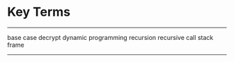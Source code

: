 Key Terms
=========

  ----------- ---------------- ---------------------
  base case   decrypt          dynamic programming
  recursion   recursive call   stack frame
  ----------- ---------------- ---------------------


